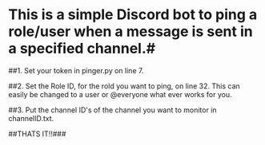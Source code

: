 # This is a simple Discord bot to ping a role/user when a message is sent in a specified channel.#

##1. Set your token in pinger.py on line 7.

##2. Set the Role ID, for the rold you want to ping, on line 32.  This can easily be changed to a user or @everyone what ever works for you.

##3. Put the channel ID's of the channel you want to monitor in channelID.txt.

##THATS IT!!###
